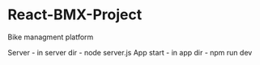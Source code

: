 # React-BMX-Project
Bike managment platform

Server - in server dir - node server.js
App start - in app dir - npm run dev
